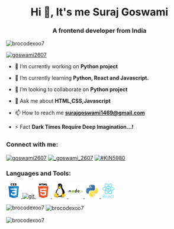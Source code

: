 <h1 align="center">Hi 👋, It's me Suraj Goswami</h1>
<h3 align="center">A frontend developer from India</h3>

<p align="left"> <img src="https://komarev.com/ghpvc/?username=brocodexoo7&label=Profile%20views&color=0e75b6&style=flat" alt="brocodexoo7" /> </p>

<p align="left"> <a href="https://twitter.com/goswami2607" target="blank"><img src="https://img.shields.io/twitter/follow/goswami2607?logo=twitter&style=for-the-badge" alt="goswami2607" /></a> </p>

- 🔭 I’m currently working on **Python project**

- 🌱 I’m currently learning **Python, React and Javascript.**

- 👯 I’m looking to collaborate on **Python project**

- 💬 Ask me about **HTML,CSS,Javascript**

- 📫 How to reach me **surajgoswami1469@gmail.com**

- ⚡ Fact **Dark Times Require Deep Imagination...!**

<h3 align="left">Connect with me:</h3>
<p align="left">
<a href="https://twitter.com/goswami2607" target="blank"><img align="center" src="https://raw.githubusercontent.com/rahuldkjain/github-profile-readme-generator/master/src/images/icons/Social/twitter.svg" alt="goswami2607" height="30" width="40" /></a>
<a href="https://instagram.com/_goswami_2607" target="blank"><img align="center" src="https://raw.githubusercontent.com/rahuldkjain/github-profile-readme-generator/master/src/images/icons/Social/instagram.svg" alt="_goswami_2607" height="30" width="40" /></a>
<a href="https://discord.gg/#KiN5980" target="blank"><img align="center" src="https://raw.githubusercontent.com/rahuldkjain/github-profile-readme-generator/master/src/images/icons/Social/discord.svg" alt="#KiN5980" height="30" width="40" /></a>
</p>

<h3 align="left">Languages and Tools:</h3>
<p align="left"> <a href="https://www.w3schools.com/css/" target="_blank" rel="noreferrer"> <img src="https://raw.githubusercontent.com/devicons/devicon/master/icons/css3/css3-original-wordmark.svg" alt="css3" width="40" height="40"/> </a> <a href="https://git-scm.com/" target="_blank" rel="noreferrer"> <img src="https://www.vectorlogo.zone/logos/git-scm/git-scm-icon.svg" alt="git" width="40" height="40"/> </a> <a href="https://www.w3.org/html/" target="_blank" rel="noreferrer"> <img src="https://raw.githubusercontent.com/devicons/devicon/master/icons/html5/html5-original-wordmark.svg" alt="html5" width="40" height="40"/> </a> <a href="https://www.linux.org/" target="_blank" rel="noreferrer"> <img src="https://raw.githubusercontent.com/devicons/devicon/master/icons/linux/linux-original.svg" alt="linux" width="40" height="40"/> </a> <a href="https://nodejs.org" target="_blank" rel="noreferrer"> <img src="https://raw.githubusercontent.com/devicons/devicon/master/icons/nodejs/nodejs-original-wordmark.svg" alt="nodejs" width="40" height="40"/> </a> <a href="https://www.python.org" target="_blank" rel="noreferrer"> <img src="https://raw.githubusercontent.com/devicons/devicon/master/icons/python/python-original.svg" alt="python" width="40" height="40"/> </a> <a href="https://reactjs.org/" target="_blank" rel="noreferrer"> <img src="https://raw.githubusercontent.com/devicons/devicon/master/icons/react/react-original-wordmark.svg" alt="react" width="40" height="40"/> </a> </p> 

<p><img align="left" src="https://github-readme-stats.vercel.app/api/top-langs?username=brocodexoo7&show_icons=true&locale=en&layout=compact" alt="brocodexoo7" /></p>

<p>&nbsp;<img align="center" src="https://github-readme-stats.vercel.app/api?username=brocodexoo7&show_icons=true&locale=en" alt="brocodexoo7" /></p>

<p><img align="center" src="https://github-readme-streak-stats.herokuapp.com/?user=brocodexoo7&" alt="brocodexoo7" /></p>
